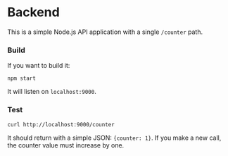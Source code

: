 # Backend

This is a simple Node.js API application with a single `/counter` path. 


### Build 

If you want to build it: 

```
npm start
```

It will listen on `localhost:9000`. 

### Test

```
curl http://localhost:9000/counter
```

It should return with a simple JSON: `{counter: 1}`. If you make a new call, the counter value must increase by one.
